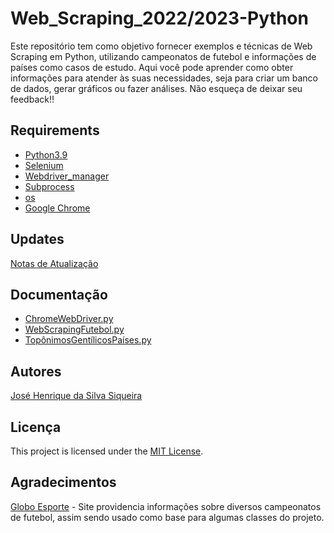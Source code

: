 # Web_Scraping_2022/2023-Python
Este repositório tem como objetivo fornecer exemplos e técnicas de Web Scraping em Python, utilizando campeonatos de futebol e informações de países como casos de estudo. Aqui você pode aprender como obter informações para atender às suas necessidades, seja para criar um banco de dados, gerar gráficos ou fazer análises. Não esqueça de deixar seu feedback!!

## Requirements
 - [Python3.9](https://www.python.org/)
 - [Selenium](https://pypi.org/project/selenium/)
 - [Webdriver_manager](https://pypi.org/project/webdriver-manager/)
 - [Subprocess](https://docs.python.org/3/library/subprocess.html)
 - [os](https://docs.python.org/3/library/os.html)
 - [Google Chrome](https://www.google.com/intl/pt-BR/chrome/)

## Updates
[Notas de Atualização](/Updates/Updates.md)

## Documentação
 - [ChromeWebDriver.py](/Docs/ChromeWebDriverDOC.md)
 - [WebScrapingFutebol.py](/Docs/WebScrapingFutebolDOC.md)
 - [TopônimosGentílicosPaíses.py](/Docs/Top%C3%B4nimosGent%C3%ADlicosPa%C3%ADsesDOC.md)

## Autores
[José Henrique da Silva Siqueira](https://www.linkedin.com/in/jos%C3%A9-henrique-siqueira-852664218/)

## Licença
   This project is licensed under the [MIT License](/LICENSE).

## Agradecimentos
[Globo Esporte](https://ge.globo.com/) - Site providencia informações sobre diversos campeonatos de futebol, assim sendo usado como base para algumas classes do projeto.